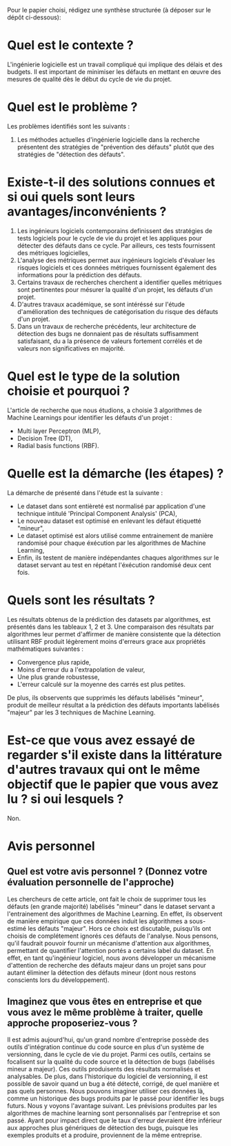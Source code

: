 Pour le papier choisi, rédigez une synthèse structurée (à déposer sur le dépôt ci-dessous):

#	Quel est le contexte ?

L'ingénierie logicielle est un travail compliqué qui implique des délais et des budgets. Il est important de minimiser les défauts en mettant en œuvre des mesures de qualité dès le début du cycle de vie du projet.

#	Quel est le problème ?

Les problèmes identifiés sont les suivants :
1. Les méthodes actuelles d'ingénierie logicielle dans la recherche présentent des stratégies de "prévention des défauts" plutôt que des stratégies de "détection des défauts". 

#	Existe-t-il des solutions connues et si oui quels sont leurs avantages/inconvénients ?

1. Les ingénieurs logiciels contemporains definissent des stratégies de tests logiciels pour le cycle de vie du projet et les appliques pour détecter des défauts dans ce cycle. Par ailleurs, ces tests fournissent des métriques logicielles,
2. L'analyse des métriques permet aux ingénieurs logiciels d'évaluer les risques logiciels et ces données métriques fournissent également des informations pour la prédiction des défauts.
3. Certains travaux de recherches cherchent a identifier quelles métriques sont pertinentes pour mésurer la qualité d'un projet, les défauts d'un projet.
4. D'autres travaux académique, se sont intéréssé sur l'étude d'amélioration des techniques de catégorisation du risque des défauts d'un projet.
5. Dans un travaux de recherche précédents, leur architecture de détection des bugs ne donnaient pas de résultats suffisamment satisfaisant, du a la présence de valeurs fortement corrélés et de valeurs non significatives en majorité.

#	Quel est le type de la solution choisie et pourquoi ?

L'article de recherche que nous étudions, a choisie 3 algorithmes de Machine Learnings pour identifier les défauts d'un projet :
- Multi layer Perceptron (MLP),
- Decision Tree (DT),
- Radial basis functions (RBF).

#	Quelle est la démarche (les étapes) ?

La démarche de présenté dans l'étude est la suivante :
- Le dataset dans sont entièreté est normalisé par application d'une technique intitulé 'Principal Component Analysis' (PCA),
- Le nouveau dataset est optimisé en enlevant les défaut étiquetté "mineur",
- Le dataset optimisé est alors utilisé comme entrainement de manière randomisé pour chaque éxécution par les algorithmes de Machine Learning,
- Enfin, ils testent de manière indépendantes chaques algorithmes sur le dataset servant au test en répétant l'éxécution randomisé deux cent fois.

#	Quels sont les résultats ?

Les résultats obtenus de la prédiction des datasets par algorithmes, est présentés dans les tableaux 1, 2 et 3.
Une comparaison des résultats par algorithmes leur permet d'affirmer de manière consistente que la détection utilisant RBF produit légèrement moins d'erreurs grace aux propriétés mathématiques suivantes :
- Convergence plus rapide,
- Moins d'erreur du a l'extrapolation de valeur,
- Une plus grande robustesse,
- L'erreur calculé sur la moyenne des carrés est plus petites.

De plus, ils observents que supprimés les défauts labélisés "mineur", produit de meilleur résultat a la prédiction des défauts importants labélisés "majeur" par les 3 techniques de Machine Learning.

#	Est-ce que vous avez essayé de regarder s'il existe dans la littérature d'autres travaux qui ont le même objectif que le papier que vous avez lu ? si oui lesquels ?

Non.

#	Avis personnel

##	Quel est votre avis personnel ? (Donnez votre évaluation personnelle de l'approche)

Les chercheurs de cette article, ont fait le choix de supprimer tous les défauts (en grande majorité) labélisés "mineur" dans le dataset servant a l'entrainement des algorithmes de Machine Learning. En effet, ils observent de manière empirique que ces données induit les algorithmes a sous-estimé les défauts "majeur". 
Hors ce choix est discutable, puisqu'ils ont choisis de complétement ignorés ces défauts de l'analyse. Nous pensons, qu'il faudrait pouvoir fournir un mécanisme d'attention aux algorithmes, permettant de quantifier l'attention portés a certains label du dataset. En effet, en tant qu'ingénieur logiciel, nous avons développer un mécanisme d'attention de recherche des défauts majeur dans un projet sans pour autant éliminer la détection des défauts mineur (dont nous restons conscients lors du développement).

##	Imaginez que vous êtes en entreprise et que vous avez le même problème à traiter, quelle approche proposeriez-vous ?

Il est admis aujourd'hui, qu'un grand nombre d'entreprise possède des outils d'intégration continue du code source en plus d'un système de versionning, dans le cycle de vie du projet. Parmi ces outils, certains se focalisent sur la qualité du code source et la détection de bugs (labélisés mineur a majeur). Ces outils produisents des résultats normalisés et analysables. De plus, dans l'historique du logiciel de versionning, il est possible de savoir quand un bug a été détecté, corrigé, de quel manière et pas quels personnes. Nous pouvons imaginer utiliser ces données là, comme un historique des bugs produits par le passé pour identifier les bugs futurs. 
Nous y voyons l'avantage suivant. Les prévisions produites par les algorithmes de machine learning sont personnalisés par l'entreprise et son passé. Ayant pour impact direct que le taux d'erreur devraient être inférieur aux approches plus génériques de détection des bugs, puisque les exemples produits et a produire, proviennent de la même entreprise.